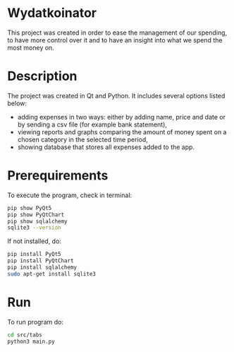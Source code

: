 # Wydatkoinator
This project was created in order to ease the management of our spending, to have more control over it and to have an insight into what we spend the most money on.

# Description
The project was created in Qt and Python. It includes several options listed below:
- adding expenses in two ways: either by adding name, price and date or by sending a csv file (for example bank statement),
- viewing reports and graphs comparing the amount of money spent on a chosen category in the selected time period,
- showing database that stores all expenses added to the app.

# Prerequirements
To execute the program, check in terminal:
```bash
pip show PyQt5
pip show PyQtChart
pip show sqlalchemy
sqlite3 --version
```
If not installed, do:
```bash
pip install PyQt5
pip install PyQtChart
pip install sqlalchemy
sudo apt-get install sqlite3
```
# Run
To run program do:
```bash
cd src/tabs
python3 main.py
```
<!-- # Build
In directory "build":
```bash
cmake ..
make
``` -->
